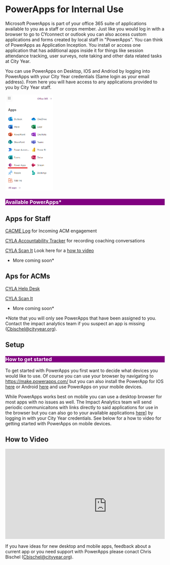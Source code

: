 # PowerApps for Internal Use

Microsoft PowerApps is part of your office 365 suite of applications available to you as a staff or corps member. Just like you would log in with a browser to go to CYconnect or outlook you can also access custom applications and forms created by local staff in "PowerApps". You can think of PowerApps as Application Inception. You install or access one application that has additional apps inside it for things like session attendance tracking, user surveys, note taking and other data related tasks at City Year.

You can use PowerApps on Desktop, IOS and Andriod by logging into PowerApps with your City Year credentials (Same login as your email address). From here you will have access to any applications provided to you by City Year staff.

<p Align="Left">
<img src="_images/Apps_Menu_PowerApps.png" alt="IA-Roles" style="width:30%;"/>
</p>

<body><h3 style="background-color:purple;"><c style=color:white; >Available PowerApps*</h3></body>

## Apps for Staff

[CACME Log](https://apps.powerapps.com/play/177e2b1e-389e-4c53-ab89-6e45eb360827?tenantId=a5c7899f-d129-48f6-ac88-8f97f366da74) for Incoming ACM engagement

[CYLA Accountability Tracker](https://apps.powerapps.com/play/815f8342-e375-4d4e-b033-bf500464c234?tenantId=a5c7899f-d129-48f6-ac88-8f97f366da74) for recording coaching conversations

[CYLA Scan It](https://apps.powerapps.com/play/66197cdf-c395-466e-959f-8de857536aff?tenantId=a5c7899f-d129-48f6-ac88-8f97f366da74) Look here for a [how to video](https://web.microsoftstream.com/video/636dce45-f1ea-48dc-8ef9-29f7e014ee06)

* More coming soon*

## Aps for ACMs

[CYLA Help Desk](https://apps.powerapps.com/play/e59acea6-d9ca-4183-b9fb-66d9844f2b01?tenantId=a5c7899f-d129-48f6-ac88-8f97f366da74)

[CYLA Scan It](https://apps.powerapps.com/play/66197cdf-c395-466e-959f-8de857536aff?tenantId=a5c7899f-d129-48f6-ac88-8f97f366da74)

* More coming soon*

*Note that you will only see PowerApps that have been assigned to you. Contact the impact analytics team if you suspect an app is missing (Cbischel@cityyear.org).

## Setup

<body><h3 style="background-color:purple;"><c style=color:white;">How to get started</h3></body>

To get started with PowerApps you first want to decide what devices you would like to use. Of course you can use your browser by navigating to https://make.powerapps.com/ but you can also install the PowerApp for IOS [here](https://apps.apple.com/us/app/power-apps/id1047318566) or Android [here](https://play.google.com/store/apps/details?id=com.microsoft.msapps&hl=en_US&gl=US) and use PowerApps on your mobile devices. 

While PowerApps works best on mobile you can use a desktop browser for most apps with no issues as well. The Impact Analytics team will send periodic communicaitons with links directly to said applications for use in the browser but you can also go to your available applications [here](https://make.powerapps.com/)] by logging in with your City Year credentials. See below for a how to video for getting started with PowerApps on mobile devices.

## How to Video

<div style='max-width: 640px'><div style='position: relative; padding-bottom: 56.25%; height: 0; overflow: hidden;'><iframe width="640" height="360" src="https://web.microsoftstream.com/embed/video/bdd9034f-cd0a-4e5a-ab78-39bd7a3e71a0?autoplay=false&showinfo=true" allowfullscreen style="border:none;" allowfullscreen style="border:none; position: absolute; top: 0; left: 0; right: 0; bottom: 0; height: 100%; max-width: 100%;"></iframe></div></div>

If you have ideas for new desktop and mobile apps, feedback about a current app or you need support with PowerApps please conact Chris Bischel (Cbischel@cityyear.org).